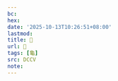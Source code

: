 ```yaml
---
bc:
hex:
date: '2025-10-13T10:26:51+08:00'
lastmod:
title: 􂥁
url: 􂥁
tags: [龜]
src: DCCV
note:
---
```

